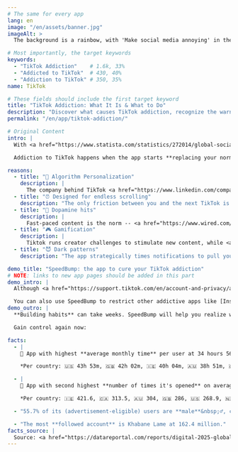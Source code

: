 ```yaml
---
# The same for every app
lang: en
image: "/en/assets/banner.jpg"
imageAlt: >
  The background is a rainbow, with 'Make social media annoying' in the middle using the font Comic Sans, and a badly drawn cat in the top right corner. It references the internet meme 'graphic design is my passion'.

# Most importantly, the target keywords
keywords:
  - "TikTok Addiction"    # 1.6k, 33%
  - "Addicted to TikTok"  # 430, 40%
  - "Addiction to TikTok" # 350, 35%
name: TikTok

# These fields should include the first target keyword
title: "TikTok Addiction: What It Is & What to Do"
description: "Discover what causes TikTok addiction, recognize the warning signs with our quiz, and learn how to beat the statistics with the app SpeedBump"
permalink: "/en/app/tiktok-addiction/"

# Original Content
intro: |
  With <a href="https://www.statista.com/statistics/272014/global-social-networks-ranked-by-number-of-users/" target="_blank">over 1.5 billion users worldwide</a>, TikTok is likely the most addictive app on your phone.

  Addiction to TikTok happens when the app starts **replacing your normal activities** like hanging out with friends or enjoying hobbies. It's not black and white; you might be mildly, moderately, or severely hooked.

reasons:
  - title: "🤖 Algorithm Personalization"
    description: |
      The company behind TikTok <a href="https://www.linkedin.com/company/bytedance" target="_blank">employs over 110,000</a> people dedicated to keeping you hooked. They track what holds your attention longest to serve you similar content.
  - title: "⏰ Designed for endless scrolling"
    description: "The only friction between you and the next TikTok is a simple upward swipe."
  - title: "🚬 Dopamine hits"
    description: |
      Fast-paced content is the norm -- <a href="https://www.wired.com/story/tiktok-wants-longer-videos-like-not/" target="_blank">50% of users find it stressful to watch a video longer than a minute, and 33% watch videos at double speed</a>.
  - title: "🎮 Gamification"
    description: |
      Tiktok runs creator challenges to stimulate new content, while <a href="https://www.tiktok.com/coin" target="_blank">encouraging viewers to purchase coins for their favorite streamers</a>.
  - title: "😈 Dark patterns"
    description: "The app strategically times notifications to pull you back into scrolling."

demo_title: "SpeedBump: the app to cure your TikTok addiction"
# NOTE: links to new app pages should be added in this part
demo_intro: |
  Although <a href="https://support.tiktok.com/en/account-and-privacy/account-information/screen-time" target="_blank">TikTok has built-in features to control screen time</a>, they aren't the most effective. Instead, try out the app SpeedBump. It has **no conflicts of interest** and makes it possible to **quit progressively**, as going cold turkey can increase withdrawal symptoms.

  You can also use SpeedBump to restrict other addictive apps like [Instagram](/en/app/instagram-addiction/), YouTube, or Twitter. Here's how it works:
demo_outro: |
  **Building habits** can take weeks. SpeedBump will help you realize when it's been too long on TikTok, and confirm that it's you who wants to open it and **not muscle memory**.

  Gain control again now:

facts:
  - |
    🥇 App with highest **average monthly time** per user at 34 hours 56 minutes.

    *Per country: 🇺🇸 43h 53m, 🇬🇧 42h 02m, 🇮🇪 40h 04m, 🇦🇺 38h 51m, 🇨🇦 37h 43m, 🇳🇿 21h 53m, 🇮🇳 5h 23m*

  - |
    🥈 App with second highest **number of times it's opened** on average per month at 358.7, behind WhatsApp.

    *Per country: 🇮🇪 421.6, 🇨🇦 313.5, 🇦🇺 304, 🇬🇧 286, 🇺🇸 268.9, 🇳🇿 240.1, 🇮🇳 93*

  - "55.7% of its (advertisement-eligible) users are **male**&nbsp;♂️, compared to 44.3% of **females**&nbsp;♀️."

  - "The most **followed account** is Khabane Lame at 162.4 million."
facts_source: |
  Source: <a href="https://datareportal.com/reports/digital-2025-global-overview-report" target="_blank">DataReportal - Digital 2025: Global Overview Report</a>.
---
```




